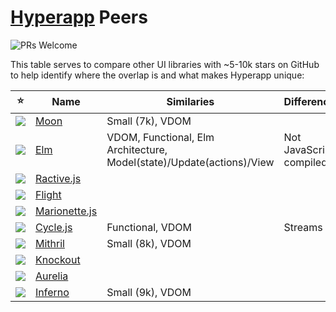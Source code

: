 # [Hyperapp](https://github.com/hyperapp/hyperapp) Peers

![PRs Welcome](https://img.shields.io/badge/PRs-welcome-brightgreen.svg)

This table serves to compare other UI libraries with ~5-10k stars on GitHub to help identify where the overlap is and what makes Hyperapp unique:

| ⭐️ | Name | Similaries | Differences |
|----|------|------------|-------------|
| ![](http://githubbadges.com/star.svg?user=kbrsh&repo=moon) | [Moon](https://github.com/kbrsh/moon) | Small (7k), VDOM | |
| ![](http://githubbadges.com/star.svg?user=elm-lang&repo=elm-compiler) | [Elm](https://github.com/elm-lang/elm-compiler) | VDOM, Functional, Elm Architecture, Model(state)/Update(actions)/View | Not JavaScript, compiled |
| ![](http://githubbadges.com/star.svg?user=RactiveJS&repo=Ractive) | [Ractive.js](https://github.com/RactiveJS/Ractive) | | |
| ![](http://githubbadges.com/star.svg?user=flightjs&repo=flight) | [Flight](https://github.com/flightjs/flight) | | |
| ![](http://githubbadges.com/star.svg?user=marionettejs&repo=backbone.marionette) | [Marionette.js](https://github.com/marionettejs/backbone.marionette) | | |
| ![](http://githubbadges.com/star.svg?user=cyclejs&repo=cyclejs) | [Cycle.js](https://github.com/cyclejs/cyclejs) | Functional, VDOM | Streams |
| ![](http://githubbadges.com/star.svg?user=MithrilJS&repo=mithril.js) | [Mithril](https://github.com/MithrilJS/mithril.js) | Small (8k), VDOM | |
| ![](http://githubbadges.com/star.svg?user=knockout&repo=knockout) | [Knockout](https://github.com/knockout/knockout) | | |
| ![](http://githubbadges.com/star.svg?user=aurelia&repo=framework) | [Aurelia](https://github.com/aurelia/framework) | | |
| ![](http://githubbadges.com/star.svg?user=infernojs&repo=inferno) | [Inferno](https://github.com/infernojs/inferno) | Small (9k), VDOM | |
